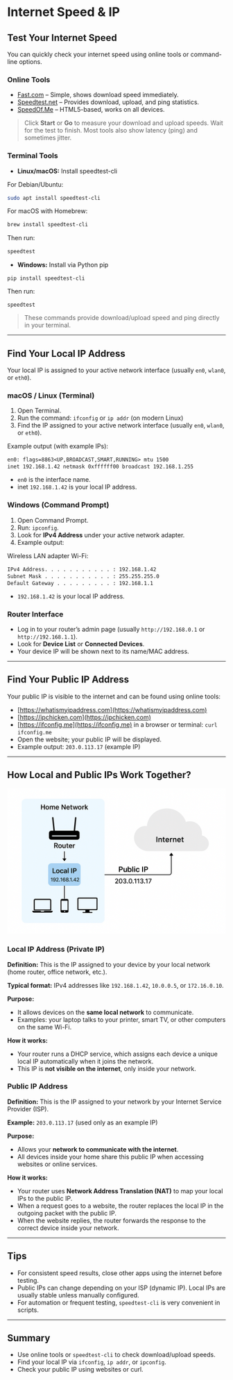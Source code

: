 # Internet Speed & IP

## Test Your Internet Speed

You can quickly check your internet speed using online tools or command-line options.

### Online Tools

- [Fast.com](https://fast.com) – Simple, shows download speed immediately.
- [Speedtest.net](https://www.speedtest.net) – Provides download, upload, and ping statistics.
- [SpeedOf.Me](https://speedof.me) – HTML5-based, works on all devices.

> Click **Start** or **Go** to measure your download and upload speeds.
> Wait for the test to finish. Most tools also show latency (ping) and sometimes jitter.

### Terminal Tools

- **Linux/macOS:** Install speedtest-cli

For Debian/Ubuntu:

```bash
sudo apt install speedtest-cli
```

For macOS with Homebrew:

```bash
brew install speedtest-cli
```

Then run:

```bash
speedtest
```

- **Windows:** Install via Python pip

```shell
pip install speedtest-cli
```

Then run:

```shell
speedtest
```

> These commands provide download/upload speed and ping directly in your terminal.

---

## Find Your Local IP Address

Your local IP is assigned to your active network interface (usually `en0`, `wlan0`, or `eth0`).

### macOS / Linux (Terminal)

1. Open Terminal.
2. Run the command: `ifconfig` or `ip addr` (on modern Linux)
3. Find the IP assigned to your active network interface (usually `en0`, `wlan0`, or `eth0`).

Example output (with example IPs):

```text
en0: flags=8863<UP,BROADCAST,SMART,RUNNING> mtu 1500
inet 192.168.1.42 netmask 0xffffff00 broadcast 192.168.1.255
```

- `en0` is the interface name.
- inet `192.168.1.42` is your local IP address.

### Windows (Command Prompt)

1. Open Command Prompt.
2. Run: `ipconfig`.
3. Look for **IPv4 Address** under your active network adapter.
4. Example output:

Wireless LAN adapter Wi-Fi:

```text
IPv4 Address. . . . . . . . . . . : 192.168.1.42
Subnet Mask . . . . . . . . . . . : 255.255.255.0
Default Gateway . . . . . . . . . : 192.168.1.1
```

- `192.168.1.42` is your local IP address.

### Router Interface

- Log in to your router’s admin page (usually `http://192.168.0.1` or `http://192.168.1.1`).
- Look for **Device List** or **Connected Devices**.
- Your device IP will be shown next to its name/MAC address.

---

## Find Your Public IP Address

Your public IP is visible to the internet and can be found using online tools:

- [https://whatismyipaddress.com](https://whatismyipaddress.com)
- [https://ipchicken.com](https://ipchicken.com)
- [https://ifconfig.me](https://ifconfig.me) in a browser or terminal: `curl ifconfig.me`
- Open the website; your public IP will be displayed.
- Example output: `203.0.113.17` (example IP)

---

## How Local and Public IPs Work Together?

![](<images/local_public_ip.png>)

### Local IP Address (Private IP)

**Definition:** This is the IP assigned to your device by your local network (home router, office network, etc.).

**Typical format:** IPv4 addresses like `192.168.1.42`, `10.0.0.5`, or `172.16.0.10`.

**Purpose:**

- It allows devices on the **same local network** to communicate.
- Examples: your laptop talks to your printer, smart TV, or other computers on the same Wi-Fi.

**How it works:**

- Your router runs a DHCP service, which assigns each device a unique local IP automatically when it joins the network.
- This IP is **not visible on the internet**, only inside your network.

### Public IP Address

**Definition:** This is the IP assigned to your network by your Internet Service Provider (ISP).

**Example:** `203.0.113.17` (used only as an example IP)

**Purpose:**

- Allows your **network to communicate with the internet**.
- All devices inside your home share this public IP when accessing websites or online services.

**How it works:**

- Your router uses **Network Address Translation (NAT)** to map your local IPs to the public IP.
- When a request goes to a website, the router replaces the local IP in the outgoing packet with the public IP.
- When the website replies, the router forwards the response to the correct device inside your network.

---

## Tips

- For consistent speed results, close other apps using the internet before testing.
- Public IPs can change depending on your ISP (dynamic IP). Local IPs are usually stable unless manually configured.
- For automation or frequent testing, `speedtest-cli` is very convenient in scripts.

---

## Summary

- Use online tools or `speedtest-cli` to check download/upload speeds.
- Find your local IP via `ifconfig`, `ip addr`, or `ipconfig`.
- Check your public IP using websites or curl.

